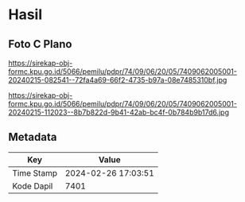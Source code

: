 # Hasil

## Foto C Plano

https://sirekap-obj-formc.kpu.go.id/5066/pemilu/pdpr/74/09/06/20/05/7409062005001-20240215-082541--72fa4a69-66f2-4735-b97a-08e7485310bf.jpg

https://sirekap-obj-formc.kpu.go.id/5066/pemilu/pdpr/74/09/06/20/05/7409062005001-20240215-112023--8b7b822d-9b41-42ab-bc4f-0b784b9b17d6.jpg


## Metadata

| Key        | Value               |
| ---------- | ------------------- |
| Time Stamp | 2024-02-26 17:03:51 |
| Kode Dapil | 7401                |



